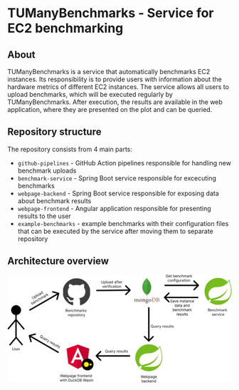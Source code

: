 # TUManyBenchmarks - Service for EC2 benchmarking
## About
TUManyBenchmarks is a service that automatically benchmarks EC2 instances.
Its responsibility is to provide users with information about the hardware metrics of different EC2 instances.
The service allows all users to upload benchmarks, which will be executed regularly by TUManyBenchmarks.
After execution, the results are available in the web application, where they are presented on the plot and can be queried.

## Repository structure
The repository consists from 4 main parts:
- `github-pipelines` - GitHub Action pipelines responsible for handling new benchmark uploads
- `benchmark-service` - Spring Boot service responsible for excecuting benchmarks
- `webpage-backend` - Spring Boot service responsible for exposing data about benchmark results
- `webpage-frontend` - Angular application responsible for presenting results to the user
- `example-benchmarks` - example benchmarks with their configuration files that can be executed by the service after moving them to separate repository

## Architecture overview

![Architecture](other/architecture.png)

